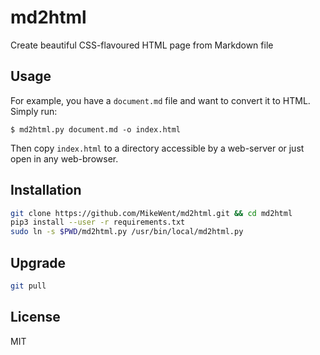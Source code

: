 # md2html

Create beautiful CSS-flavoured HTML page from Markdown file

## Usage

For example, you have a `document.md` file and want to convert it to HTML. Simply run:

```$ md2html.py document.md -o index.html```

Then copy `index.html` to a directory accessible by a web-server or just open in any web-browser.

## Installation

```bash
git clone https://github.com/MikeWent/md2html.git && cd md2html
pip3 install --user -r requirements.txt
sudo ln -s $PWD/md2html.py /usr/bin/local/md2html.py
```

## Upgrade

```bash
git pull
```

## License

MIT